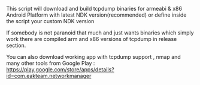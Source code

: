This script will download and build tcpdump binaries for armeabi & x86 Android Platform with latest NDK version(recommended) or define inside the script your custom NDK version

If somebody is not paranoid that much and just wants binaries which simply work there are compiled arm and x86 versions of tcpdump in release section.

You can also download working app with tcpdump support , nmap and many other tools from Google Play : 
https://play.google.com/store/apps/details?id=com.eakteam.networkmanager
